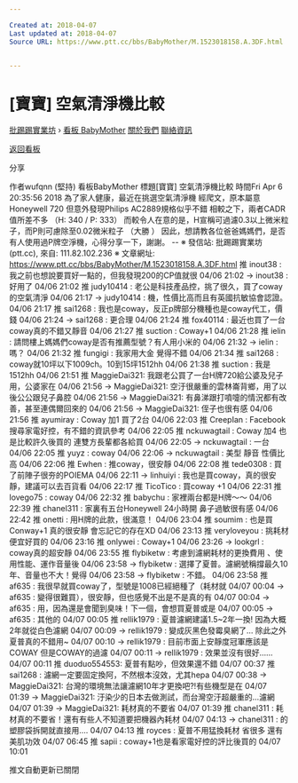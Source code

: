 ```yaml
---

Created at: 2018-04-07
Last updated at: 2018-04-07
Source URL: https://www.ptt.cc/bbs/BabyMother/M.1523018158.A.3DF.html


---
```


# [寶寶] 空氣清淨機比較


[批踢踢實業坊](https://www.ptt.cc/) › [看板 BabyMother](https://www.ptt.cc/bbs/BabyMother/index.html) [關於我們](https://www.ptt.cc/about.html) [聯絡資訊](https://www.ptt.cc/contact.html)

[返回看板](https://www.ptt.cc/bbs/BabyMother/index.html)

分享

作者wufqnn (堅持)
看板BabyMother
標題\[寶寶\] 空氣清淨機比較
時間Fri Apr 6 20:35:56 2018
為了家人健康，最近在挑選空氣清淨機 經爬文，原本屬意Honeywell 720 但意外發現Philips AC2889規格似乎不錯 相較之下，兩者CADR值所差不多 （H: 340 / P: 333） 而較令人在意的是，H宣稱可過濾0.3以上微米粒子，而P則可慮除至0.02微米粒子 （大勝 ） 因此，想請教各位爸爸媽媽們，是否有人使用過P牌空淨機，心得分享一下，謝謝。 -- ※ 發信站: 批踢踢實業坊(ptt.cc), 來自: 111.82.102.236 ※ 文章網址: <https://www.ptt.cc/bbs/BabyMother/M.1523018158.A.3DF.html>
推 inout38 : 我之前也想說要買好一點的，但我發現200的CP值就很 04/06 21:02
→ inout38 : 好用了 04/06 21:02
推 judy10414 : 老公是科技產品控，挑了很久，買了coway的空氣清淨 04/06 21:17
→ judy10414 : 機，性價比高而且有英國抗敏協會認證。 04/06 21:17
推 sai1268 : 我也是coway，反正p牌部分機種也是coway代工，價錢 04/06 21:24
→ sai1268 : 更合理 04/06 21:24
推 fox40114 : 最近也買了一台coway真的不錯又靜音 04/06 21:27
推 suction : Coway+1 04/06 21:28
推 ielin : 請問樓上媽媽們coway是否有推薦型號？有人用小米的 04/06 21:32
→ ielin : 嗎？ 04/06 21:32
推 fungigi : 我家用大金 覺得不錯 04/06 21:34
推 sai1268 : coway就10坪以下1009ch。10到15坪1512hh 04/06 21:38
推 suction : 我是1512hh 04/06 21:51
推 MaggieDai321: 我跟老公買了一台H牌720給公婆及兒子用，公婆家在 04/06 21:56
→ MaggieDai321: 空汙很嚴重的雲林崙背鄉，用了以後公公跟兒子鼻腔 04/06 21:56
→ MaggieDai321: 有鼻涕跟打噴嚏的情況都有改善，甚至連偶爾回來的 04/06 21:56
→ MaggieDai321: 侄子也很有感 04/06 21:56
推 ayumiray : Coway 加1 買了2台 04/06 22:03
推 CreepIan : Facebook搜尋家電好控，有不錯的資訊參考 04/06 22:05
推 nckuwagtail : Coway 加4 也是比較許久後買的 連雙方長輩都各給買 04/06 22:05
→ nckuwagtail : 一台 04/06 22:05
推 yuyz : coway 04/06 22:06
→ nckuwagtail : 美型 靜音 性價比高 04/06 22:06
推 Ewhen : 推coway，很安靜 04/06 22:08
推 tede0308 : 買了前陣子很夯的POIEMA 04/06 22:11
→ linhuiyi : 我也是買coway，真的很安靜，建議可以去百貨看 04/06 22:17
推 TicoTico : 買coway +1 04/06 22:31
推 lovego75 : coway 04/06 22:32
推 babychu : 家裡兩台都是H牌～～ 04/06 22:39
推 chanel311 : 家裏有五台Honeywell 24小時開 鼻子過敏很有感 04/06 22:42
推 onetti : 用H牌的此款，很滿意！ 04/06 23:04
推 soumim : 也是買Conway+1 真的很安靜 會忘記它的存在XD 04/06 23:13
推 veryloveyou : 挑耗材便宜好買的 04/06 23:16
推 onlywei : Coway+1 04/06 23:26
→ lookgrl : coway真的超安靜 04/06 23:55
推 flybiketw : 考慮到濾網耗材的更換費用 、使用性能、運作音量後 04/06 23:58
→ flybiketw : 選擇了夏普。濾網號稱撐最久10年、音量也不大！覺得 04/06 23:58
→ flybiketw : 不錯。 04/06 23:58
推 af635 : 我很早就買coway了，型號是1008已經絕種了（耗材就 04/07 00:04
→ af635 : 變得很難買），很安靜，但也感覺不出是不是真的有 04/07 00:04
→ af635 : 用，因為還是會聞到臭味！下一個，會想買夏普或是 04/07 00:05
→ af635 : 其他的 04/07 00:05
推 rellik1979 : 夏普濾網建議1.5~2年一換! 因為大概2年就從白色濾網 04/07 00:09
→ rellik1979 : 變成灰黑色發霉臭網了… 除此之外 夏普真的不錯用~ 04/07 00:10
→ rellik1979 : 目前市面上安靜度冠軍應該是COWAY 但是COWAY的過濾 04/07 00:11
→ rellik1979 : 效果並沒有很好…… 04/07 00:11
推 duoduo554553: 夏普有點吵，但效果還不錯 04/07 00:37
推 sai1268 : 濾網一定要固定換阿，不然根本沒效，尤其hepa 04/07 00:38
→ MaggieDai321: 台灣的環境無法讓濾網10年才更換吧?!有些機型是在 04/07 01:39
→ MaggieDai321: 汙染少的日本去做測試，而台灣空汙超嚴重的...濾網 04/07 01:39
→ MaggieDai321: 耗材真的不要省 04/07 01:39
推 chanel311 : 耗材真的不要省！還有有些人不知道要把機器內耗材 04/07 04:13
→ chanel311 : 的塑膠袋拆開就直接用.... 04/07 04:13
推 royces : 夏普不用猛換耗材 省很多 還有美肌功效 04/07 06:45
推 sapii : coway+1也是看家電好控的評比後買的 04/07 10:01

推文自動更新已關閉

